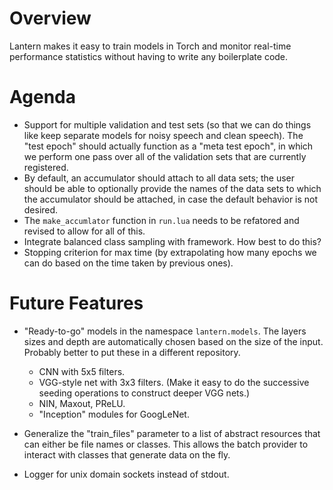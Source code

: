 # Overview

Lantern makes it easy to train models in Torch and monitor real-time performance
statistics without having to write any boilerplate code.

# Agenda

- Support for multiple validation and test sets (so that we can do things like keep
  separate models for noisy speech and clean speech). The "test epoch" should actually
  function as a "meta test epoch", in which we perform one pass over all of the
  validation sets that are currently registered.
- By default, an accumulator should attach to all data sets; the user should be able
  to optionally provide the names of the data sets to which the accumulator should be
  attached, in case the default behavior is not desired.
- The `make_accumlator` function in `run.lua` needs to be refatored and revised to
  allow for all of this.
- Integrate balanced class sampling with framework. How best to do this?
- Stopping criterion for max time (by extrapolating how many epochs we can do
  based on the time taken by previous ones).

# Future Features

- "Ready-to-go" models in the namespace `lantern.models`. The layers sizes and
  depth are automatically chosen based on the size of the input. Probably
  better to put these in a different repository.
  - CNN with 5x5 filters.
  - VGG-style net with 3x3 filters. (Make it easy to do the successive seeding
    operations to construct deeper VGG nets.)
  - NIN, Maxout, PReLU.
  - "Inception" modules for GoogLeNet.

- Generalize the "train_files" parameter to a list of abstract resources that
  can either be file names or classes. This allows the batch provider to
  interact with classes that generate data on the fly.

- Logger for unix domain sockets instead of stdout.
